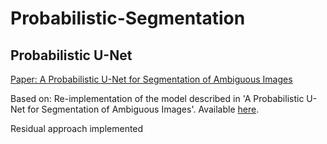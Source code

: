 # Probabilistic-Segmentation
## Probabilistic U-Net
[Paper: A Probabilistic U-Net for Segmentation of Ambiguous Images](https://arxiv.org/pdf/1806.05034.pdf)

Based on:
Re-implementation of the model described in 'A Probabilistic U-Net for Segmentation of Ambiguous Images'. Available [here](https://github.com/SimonKohl/probabilistic_unet).

Residual approach implemented
